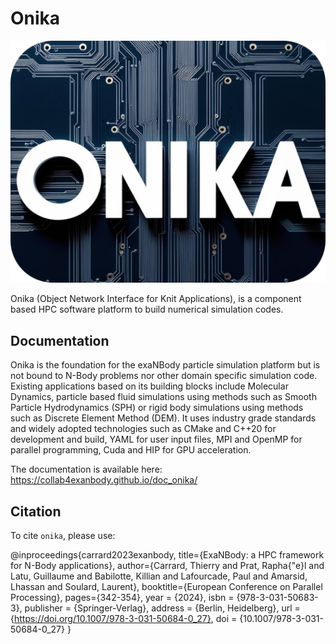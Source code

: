 # Onika

![](doc/logo.png)

Onika (Object Network Interface for Knit Applications), is a component based HPC software platform to build numerical simulation codes.

## Documentation

Onika is the foundation for the exaNBody particle simulation platform but is not bound to N-Body problems nor other domain specific simulation code.
Existing applications based on its building blocks include Molecular Dynamics, particle based fluid simulations using methods such as Smooth Particle Hydrodynamics (SPH) or rigid body simulations using methods such as Discrete Element Method (DEM).
It uses industry grade standards and widely adopted technologies such as CMake and C++20 for development and build, YAML for user input files, MPI and OpenMP for parallel programming, Cuda and HIP for GPU acceleration.

The documentation is available here: https://collab4exanbody.github.io/doc_onika/

## Citation

To cite `onika`, please use:

@inproceedings{carrard2023exanbody,
  title={ExaNBody: a HPC framework for N-Body applications},
  author={Carrard, Thierry and Prat, Rapha{\"e}l and Latu, Guillaume and Babilotte, Killian and Lafourcade, Paul and Amarsid, Lhassan and Soulard, Laurent},
  booktitle={European Conference on Parallel Processing},
  pages={342-354},
  year = {2024},
  isbn = {978-3-031-50683-3},
  publisher = {Springer-Verlag},
  address = {Berlin, Heidelberg},
  url = {https://doi.org/10.1007/978-3-031-50684-0_27},
  doi = {10.1007/978-3-031-50684-0_27}
}

